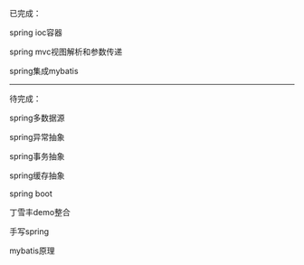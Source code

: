 已完成：

spring ioc容器

spring mvc视图解析和参数传递

spring集成mybatis

----

待完成：

spring多数据源

spring异常抽象

spring事务抽象

spring缓存抽象

spring boot

丁雪丰demo整合

手写spring

mybatis原理

